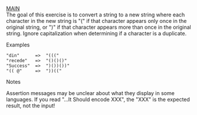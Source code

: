 [MAIN](README.md) <br>
The goal of this exercise is to convert a string to a new string where each character in the new string is "(" if that character appears only once in the original string, or ")" if that character appears more than once in the original string. Ignore capitalization when determining if a character is a duplicate.

Examples
```
"din"      =>  "((("
"recede"   =>  "()()()"
"Success"  =>  ")())())"
"(( @"     =>  "))(("
```
Notes

Assertion messages may be unclear about what they display in some languages. If you read "...It Should encode XXX", the "XXX" is the expected result, not the input!